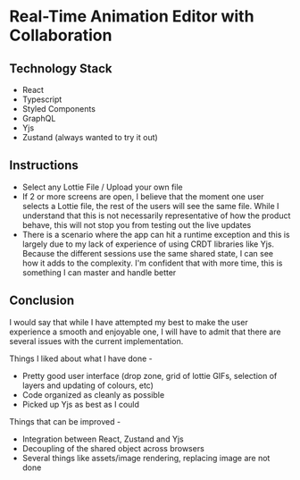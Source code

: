 # Real-Time Animation Editor with Collaboration

## Technology Stack

- React
- Typescript
- Styled Components
- GraphQL
- Yjs
- Zustand (always wanted to try it out)

## Instructions

- Select any Lottie File / Upload your own file
- If 2 or more screens are open, I believe that the moment one user selects a Lottie file, the rest of the users will see the same file. While I understand that
  this is not necessarily representative of how the product behave, this will not stop you from testing out the live updates
- There is a scenario where the app can hit a runtime exception and this is largely due to my lack of experience of using CRDT libraries like Yjs. Because the different sessions
  use the same shared state, I can see how it adds to the complexity. I'm confident that with more time, this is something I can master and handle better

## Conclusion

I would say that while I have attempted my best to make the user experience a smooth and enjoyable one, I will have to admit that there are several issues with the current implementation.

Things I liked about what I have done -

- Pretty good user interface (drop zone, grid of lottie GIFs, selection of layers and updating of colours, etc)
- Code organized as cleanly as possible
- Picked up Yjs as best as I could

Things that can be improved -

- Integration between React, Zustand and Yjs
- Decoupling of the shared object across browsers
- Several things like assets/image rendering, replacing image are not done
